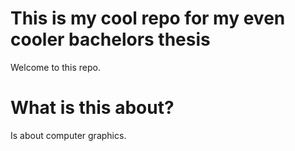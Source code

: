 # This is my cool repo for my even cooler bachelors thesis

Welcome to this repo.

# What is this about?

Is about computer graphics.
